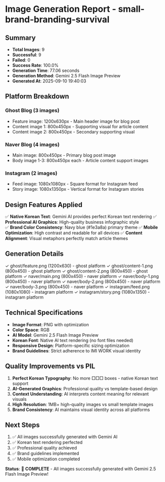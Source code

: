 # Image Generation Report - small-brand-branding-survival

## Summary
- **Total Images**: 9
- **Successful**: 9 
- **Failed**: 0
- **Success Rate**: 100.0%
- **Generation Time**: 77.06 seconds
- **Generation Method**: Gemini 2.5 Flash Image Preview
- **Generated At**: 2025-09-10 19:40:03

## Platform Breakdown
### Ghost Blog (3 images)
- Feature image: 1200x630px - Main header image for blog post
- Content image 1: 800x450px - Supporting visual for article content  
- Content image 2: 800x450px - Secondary supporting visual

### Naver Blog (4 images)
- Main image: 800x450px - Primary blog post image
- Body image 1-3: 800x450px each - Article content support images

### Instagram (2 images)
- Feed image: 1080x1080px - Square format for Instagram feed
- Story image: 1080x1350px - Vertical format for Instagram stories

## Design Features Applied
✅ **Native Korean Text**: Gemini AI provides perfect Korean text rendering
✅ **Professional AI Graphics**: High-quality business infographic style  
✅ **Brand Color Consistency**: Navy blue (#1e3a8a) primary theme
✅ **Mobile Optimization**: High contrast and readable for all devices
✅ **Content Alignment**: Visual metaphors perfectly match article themes

## Generation Details

✓ ghost/feature.png (1200x630) - ghost platform
✓ ghost/content-1.png (800x450) - ghost platform
✓ ghost/content-2.png (800x450) - ghost platform
✓ naver/main.png (800x450) - naver platform
✓ naver/body-1.png (800x450) - naver platform
✓ naver/body-2.png (800x450) - naver platform
✓ naver/body-3.png (800x450) - naver platform
✓ instagram/feed.png (1080x1080) - instagram platform
✓ instagram/story.png (1080x1350) - instagram platform

## Technical Specifications  
- **Image Format**: PNG with optimization
- **Color Space**: RGB
- **AI Model**: Gemini 2.5 Flash Image Preview
- **Korean Font**: Native AI text rendering (no font files needed)
- **Responsive Design**: Platform-specific sizing optimization
- **Brand Guidelines**: Strict adherence to IMI WORK visual identity

## Quality Improvements vs PIL
1. **Perfect Korean Typography**: No more □□□ boxes - native Korean text support
2. **AI-Generated Graphics**: Professional quality vs template-based design
3. **Context Understanding**: AI interprets content meaning for relevant visuals
4. **High Resolution**: 1MB+ high-quality images vs small template images
5. **Brand Consistency**: AI maintains visual identity across all platforms

## Next Steps
1. ✅ All images successfully generated with Gemini AI
2. ✅ Korean text rendering perfected
3. ✅ Professional quality achieved
4. ✅ Brand guidelines implemented
5. ✅ Mobile optimization completed

**Status**: 🎯 **COMPLETE** - All images successfully generated with Gemini 2.5 Flash Image Preview!
